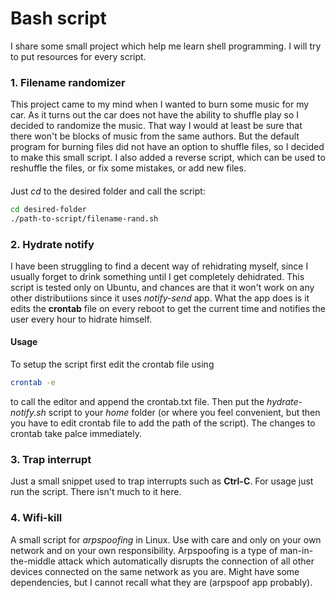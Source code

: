 # Bash script
I share some small project which help me learn shell programming. I will try to put resources for every script.

### 1. Filename randomizer
This project came to my mind when I wanted to burn some music for my car. As it turns out the car does not have the ability to shuffle play so I decided to randomize the music. That way I would at least be sure that there won't be blocks of music from the same authors. But the default program for burning files did not have an option to shuffle files, so I decided to make  this small script. 
I also added a reverse script, which can be used to reshuffle the files, or fix some mistakes, or add new files.
####
Just *cd* to the desired folder and call the script:
```bash
cd desired-folder
./path-to-script/filename-rand.sh
```

### 2. Hydrate notify
I have been struggling to find a decent way of rehidrating myself, since I usually forget to drink something until I get completely dehidrated. 
This script is tested only on Ubuntu, and chances are that it won't work on any other distributiions since it uses *notify-send* app. What the app does is it edits the **crontab** file on every reboot to get the current time and notifies the user every hour to hidrate himself.

#### Usage
To setup the script first edit the crontab file using
```bash
crontab -e
```
to call the editor and append the crontab.txt file. Then put the *hydrate-notify.sh* script to your *home* folder (or where you feel convenient, but then you have to edit crontab file to add the path of the script). The changes to crontab take palce immediately.

### 3. Trap interrupt
Just a small snippet used to trap interrupts such as **Ctrl-C**. For usage just run the script. There isn't much to it here.

### 4. Wifi-kill
A small script for *arpspoofing* in Linux. Use with care and only on your own network and on your own responsibility. Arpspoofing is a type of man-in-the-middle attack which automatically disrupts the connection of all other devices connected on the same network as you are. Might have some dependencies, but I cannot recall what they are (arpspoof app probably).
